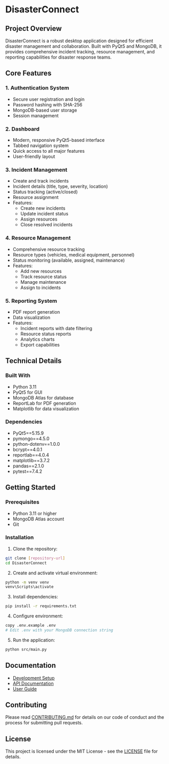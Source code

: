 # DisasterConnect

## Project Overview
DisasterConnect is a robust desktop application designed for efficient disaster management and collaboration. Built with PyQt5 and MongoDB, it provides comprehensive incident tracking, resource management, and reporting capabilities for disaster response teams.

## Core Features

### 1. Authentication System
- Secure user registration and login
- Password hashing with SHA-256
- MongoDB-based user storage
- Session management

### 2. Dashboard
- Modern, responsive PyQt5-based interface
- Tabbed navigation system
- Quick access to all major features
- User-friendly layout

### 3. Incident Management
- Create and track incidents
- Incident details (title, type, severity, location)
- Status tracking (active/closed)
- Resource assignment
- Features:
  - Create new incidents
  - Update incident status
  - Assign resources
  - Close resolved incidents

### 4. Resource Management
- Comprehensive resource tracking
- Resource types (vehicles, medical equipment, personnel)
- Status monitoring (available, assigned, maintenance)
- Features:
  - Add new resources
  - Track resource status
  - Manage maintenance
  - Assign to incidents

### 5. Reporting System
- PDF report generation
- Data visualization
- Features:
  - Incident reports with date filtering
  - Resource status reports
  - Analytics charts
  - Export capabilities

## Technical Details

### Built With
- Python 3.11
- PyQt5 for GUI
- MongoDB Atlas for database
- ReportLab for PDF generation
- Matplotlib for data visualization

### Dependencies
- PyQt5==5.15.9
- pymongo==4.5.0
- python-dotenv==1.0.0
- bcrypt==4.0.1
- reportlab==4.0.4
- matplotlib==3.7.2
- pandas==2.1.0
- pytest==7.4.2

## Getting Started

### Prerequisites
- Python 3.11 or higher
- MongoDB Atlas account
- Git

### Installation
1. Clone the repository:
```bash
git clone [repository-url]
cd DisasterConnect
```

2. Create and activate virtual environment:
```bash
python -m venv venv
venv\Scripts\activate
```

3. Install dependencies:
```bash
pip install -r requirements.txt
```

4. Configure environment:
```bash
copy .env.example .env
# Edit .env with your MongoDB connection string
```

5. Run the application:
```bash
python src/main.py
```

## Documentation
- [Development Setup](docs/DEVELOPMENT_SETUP.md)
- [API Documentation](docs/API.md)
- [User Guide](docs/USER_GUIDE.md)

## Contributing
Please read [CONTRIBUTING.md](CONTRIBUTING.md) for details on our code of conduct and the process for submitting pull requests.

## License
This project is licensed under the MIT License - see the [LICENSE](LICENSE) file for details.
